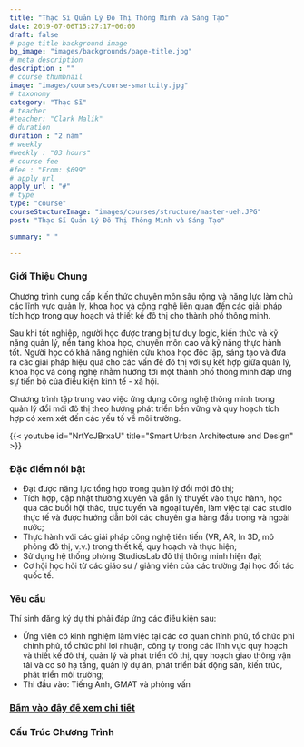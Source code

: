 ```yaml
---
title: "Thạc Sĩ Quản Lý Đô Thị Thông Minh và Sáng Tạo"
date: 2019-07-06T15:27:17+06:00
draft: false
# page title background image
bg_image: "images/backgrounds/page-title.jpg"
# meta description
description : ""
# course thumbnail
image: "images/courses/course-smartcity.jpg"
# taxonomy
category: "Thạc Sĩ"
# teacher
#teacher: "Clark Malik"
# duration
duration : "2 năm"
# weekly
#weekly : "03 hours"
# course fee
#fee : "From: $699"
# apply url
apply_url : "#"
# type
type: "course"
courseStuctureImage: "images/courses/structure/master-ueh.JPG"
post: "Thạc Sĩ Quản Lý Đô Thị Thông Minh và Sáng Tạo"

summary: " "

---
```



### Giới Thiệu Chung

<!--StartFragment-->
Chương trình cung cấp kiến thức chuyên môn sâu rộng và năng lực làm chủ các lĩnh vực quản lý, khoa học và công nghệ liên quan đến các giải pháp tích hợp trong quy hoạch và thiết kế đô thị cho thành phố thông minh.

Sau khi tốt nghiệp, người học được trang bị tư duy logic, kiến thức và kỹ năng quản lý, nền tảng khoa học, chuyên môn cao và kỹ năng thực hành tốt. Người học có khả năng nghiên cứu khoa học độc lập, sáng tạo và đưa ra các giải pháp hiệu quả cho các vấn đề đô thị với sự kết hợp giữa quản lý, khoa học và công nghệ nhằm hướng tới một thành phố thông minh đáp ứng sự tiến bộ của điều kiện kinh tế - xã hội.

Chương trình tập trung vào việc ứng dụng công nghệ thông minh trong quản lý đổi mới đô thị theo hướng phát triển bền vững và quy hoạch tích hợp có xem xét đến các yếu tố về môi trường.
<!--EndFragment-->
{{< youtube id="NrtYcJBrxaU" title="Smart Urban Architecture and Design" >}}


### Đặc điểm nổi bật

* Đạt được năng lực tổng hợp trong quản lý đổi mới đô thị; 
* Tích hợp, cập nhật thường xuyên và gắn lý thuyết vào thực hành, học qua các buổi hội thảo, trực tuyến và ngoại tuyến, làm việc tại các studio thực tế và được hướng dẫn bởi các chuyên gia hàng đầu trong và ngoài nước; 
* Thực hành với các giải pháp công nghệ tiên tiến (VR, AR, In 3D, mô phỏng đô thị, v.v.) trong thiết kế, quy hoạch và thực hiện; 
* Sử dụng hệ thống phòng StudiosLab đô thị thông minh hiện đại; 
* Cơ hội học hỏi từ các giáo sư / giảng viên của các trường đại học đối tác quốc tế.


### Yêu cầu
Thí sinh đăng ký dự thi phải đáp ứng các điều kiện sau:

* Ứng viên có kinh nghiệm làm việc tại các cơ quan chính phủ, tổ chức phi chính phủ, tổ chức phi lợi nhuận, công ty trong các lĩnh vực quy hoạch và thiết kế đô thị, quản lý và phát triển đô thị, quy hoạch giao thông vận tải và cơ sở hạ tầng, quản lý dự án, phát triển bất động sản, kiến trúc, phát triển môi trường;
* Thi đầu vào: Tiếng Anh, GMAT và phỏng vấn



### [Bấm vào đây để xem chi tiết](https://www.ueh.edu.vn/dao-tao/thac-si-tien-si/thac-si-dieu-hanh-cao-cap-emba/quan-ly-do-thi-thong-minh-va-sang-tao/?fbclid=IwAR09xSUOK2WxPuLZdZ4whONMLsnSDkAyvQqkoX0iioGizyCGdkdtBUqgig4)

### Cấu Trúc Chương Trình 
